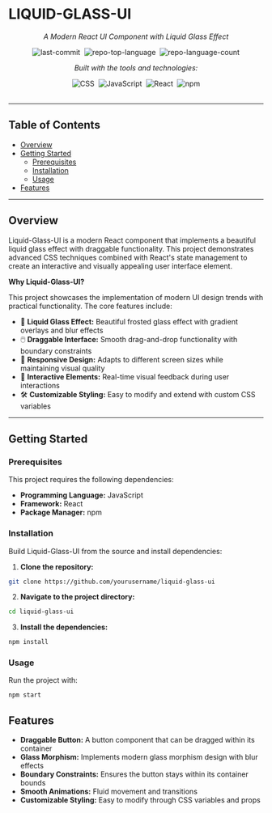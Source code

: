 # LIQUID-GLASS-UI

<div align="center">
<p><em>A Modern React UI Component with Liquid Glass Effect</em></p>

<img alt="last-commit" src="https://img.shields.io/github/last-commit/yourusername/liquid-glass-ui?style=flat&logo=git&logoColor=white&color=0080ff" class="inline-block mx-1" style="margin: 0px 2px;">
<img alt="repo-top-language" src="https://img.shields.io/github/languages/top/yourusername/liquid-glass-ui?style=flat&color=0080ff" class="inline-block mx-1" style="margin: 0px 2px;">
<img alt="repo-language-count" src="https://img.shields.io/github/languages/count/yourusername/liquid-glass-ui?style=flat&color=0080ff" class="inline-block mx-1" style="margin: 0px 2px;">

<p><em>Built with the tools and technologies:</em></p>
<img alt="CSS" src="https://img.shields.io/badge/CSS-1572B6.svg?style=flat&logo=CSS3&logoColor=white" class="inline-block mx-1" style="margin: 0px 2px;">
<img alt="JavaScript" src="https://img.shields.io/badge/JavaScript-F7DF1E.svg?style=flat&logo=JavaScript&logoColor=black" class="inline-block mx-1" style="margin: 0px 2px;">
<img alt="React" src="https://img.shields.io/badge/React-61DAFB.svg?style=flat&logo=React&logoColor=black" class="inline-block mx-1" style="margin: 0px 2px;">
<img alt="npm" src="https://img.shields.io/badge/npm-CB3837.svg?style=flat&logo=npm&logoColor=white" class="inline-block mx-1" style="margin: 0px 2px;">
</div>

<br>
<hr>

## Table of Contents
- [Overview](#overview)
- [Getting Started](#getting-started)
  - [Prerequisites](#prerequisites)
  - [Installation](#installation)
  - [Usage](#usage)
- [Features](#features)

<hr>

## Overview

Liquid-Glass-UI is a modern React component that implements a beautiful liquid glass effect with draggable functionality. This project demonstrates advanced CSS techniques combined with React's state management to create an interactive and visually appealing user interface element.

**Why Liquid-Glass-UI?**

This project showcases the implementation of modern UI design trends with practical functionality. The core features include:

- 🎨 **Liquid Glass Effect:** Beautiful frosted glass effect with gradient overlays and blur effects
- 🖱️ **Draggable Interface:** Smooth drag-and-drop functionality with boundary constraints
- 💫 **Responsive Design:** Adapts to different screen sizes while maintaining visual quality
- 🎯 **Interactive Elements:** Real-time visual feedback during user interactions
- 🛠️ **Customizable Styling:** Easy to modify and extend with custom CSS variables

<hr>

## Getting Started

### Prerequisites

This project requires the following dependencies:
- **Programming Language:** JavaScript
- **Framework:** React
- **Package Manager:** npm

### Installation

Build Liquid-Glass-UI from the source and install dependencies:

1. **Clone the repository:**
```sh
git clone https://github.com/yourusername/liquid-glass-ui
```

2. **Navigate to the project directory:**
```sh
cd liquid-glass-ui
```

3. **Install the dependencies:**
```sh
npm install
```

### Usage

Run the project with:

```sh
npm start
```

## Features

- **Draggable Button:** A button component that can be dragged within its container
- **Glass Morphism:** Implements modern glass morphism design with blur effects
- **Boundary Constraints:** Ensures the button stays within its container bounds
- **Smooth Animations:** Fluid movement and transitions
- **Customizable Styling:** Easy to modify through CSS variables and props
